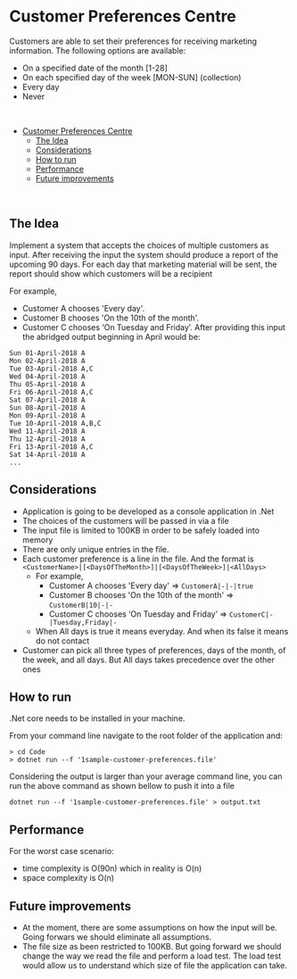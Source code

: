 # Customer Preferences Centre
Customers are able to set their preferences for receiving marketing information. The following options are available:
* On a specified date of the month [1-28]
* On each specified day of the week [MON-SUN] (collection)
* Every day
* Never

<br/>

- [Customer Preferences Centre](#customer-preferences-centre)
  - [The Idea](#the-idea)
  - [Considerations](#considerations)
  - [How to run](#how-to-run)
  - [Performance](#performance)
  - [Future improvements](#future-improvements)

<br/>

## The Idea

Implement a system that accepts the choices of multiple customers as input.
After receiving the input the system should produce a report of the upcoming 90 days.
For each day that marketing material will be sent, the report should show which customers will be a recipient

For example,
* Customer A chooses 'Every day'.
* Customer B chooses 'On the 10th of the month'.
* Customer C chooses ‘On Tuesday and Friday’.
After providing this input the abridged output beginning in April would be:

```
Sun 01-April-2018 A
Mon 02-April-2018 A
Tue 03-April-2018 A,C
Wed 04-April-2018 A
Thu 05-April-2018 A
Fri 06-April-2018 A,C
Sat 07-April-2018 A
Sun 08-April-2018 A
Mon 09-April-2018 A
Tue 10-April-2018 A,B,C
Wed 11-April-2018 A
Thu 12-April-2018 A
Fri 13-April-2018 A,C
Sat 14-April-2018 A
...
```

## Considerations
* Application is going to be developed as a console application in .Net
* The choices of the customers will be passed in via a file
* The input file is limited to 100KB in order to be safely loaded into memory
* There are only unique entries in the file.
* Each customer preference is a line in the file. And the format is `<CustomerName>|[<DaysOfTheMonth>]|[<DaysOfTheWeek>]|<AllDays>`
  * For example,
    * Customer A chooses 'Every day' => `CustomerA|-|-|true`
    * Customer B chooses 'On the 10th of the month' => `CustomerB|10|-|-`
    * Customer C chooses ‘On Tuesday and Friday’ => `CustomerC|-|Tuesday,Friday|-`
  * When All days is true it means everyday. And when its false it means do not contact
* Customer can pick all three types of preferences, days of the month, of the week, and all days. But All days takes precedence over the other ones

## How to run
.Net core needs to be installed in your machine.

From your command line navigate to the root folder of the application and:
```
> cd Code
> dotnet run --f '1sample-customer-preferences.file'
```

Considering the output is larger than your average command line, you can run the above command as shown bellow to push it into a file
```
dotnet run --f '1sample-customer-preferences.file' > output.txt
```

## Performance
For the worst case scenario:
* time complexity is O(90n) which in reality is O(n)
* space complexity is O(n)

## Future improvements
* At the moment, there are some assumptions on how the input will be. Going forwars we should eliminate all assumptions.
* The file size as been restricted to 100KB. But going forward we should change the way we read the file and perform a load test. The load test would allow us to understand which size of file the application can take.
